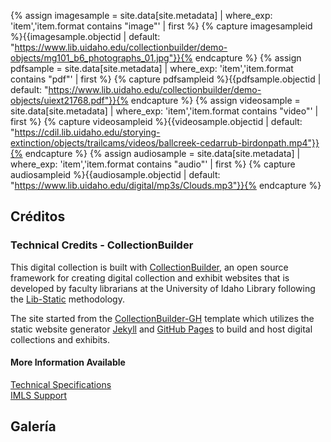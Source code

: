 {% assign imagesample = site.data[site.metadata] | where_exp: 'item','item.format contains "image"' | first %} {% capture imagesampleid %}{{imagesample.objectid | default: "https://www.lib.uidaho.edu/collectionbuilder/demo-objects/mg101_b6_photographs_01.jpg"}}{% endcapture %} {% assign pdfsample = site.data[site.metadata] | where_exp: 'item','item.format contains "pdf"' | first %} {% capture pdfsampleid %}{{pdfsample.objectid | default: "https://www.lib.uidaho.edu/collectionbuilder/demo-objects/uiext21768.pdf"}}{% endcapture %} {% assign videosample = site.data[site.metadata] | where_exp: 'item','item.format contains "video"' | first %} {% capture videosampleid %}{{videosample.objectid | default: "https://cdil.lib.uidaho.edu/storying-extinction/objects/trailcams/videos/ballcreek-cedarrub-birdonpath.mp4"}}{% endcapture %} {% assign audiosample = site.data[site.metadata] | where_exp: 'item','item.format contains "audio"' | first %} {% capture audiosampleid %}{{audiosample.objectid | default: "https://www.lib.uidaho.edu/digital/mp3s/Clouds.mp3"}}{% endcapture %}

## Créditos

<div class="container-fluid mt-4 mb-n3 bg-light p-4 " id="technical">
    <div class="container mt-4 border rounded p-4 bg-white">
        <h3>Technical Credits - CollectionBuilder</h3>
        <div class="row my-2 justify-content-center">
            <div class="col-md-8 p-4">
                <p>This digital collection is built with <a href="https://collectionbuilder.github.io/" target="_blank" rel="noopener">CollectionBuilder</a>, an open source framework for creating digital collection and exhibit websites that is developed by faculty librarians at the University of Idaho Library following the <a href="https://lib-static.github.io" target="_blank" rel="noopener">Lib-Static</a> methodology.</p>
                <p>The site started from the <a href="https://github.com/CollectionBuilder/collectionbuilder-gh" target="_blank" rel="noopener">CollectionBuilder-GH</a> template which utilizes the static website generator <a href="https://jekyllrb.com/" target="_blank" rel="noopener">Jekyll</a> and <a href="https://pages.github.com/" target="_blank" rel="noopener">GitHub Pages</a> to build and host digital collections and exhibits.</p>
            </div>
            <div class="col-md-4 text-center">
                <h4>More Information Available</h4>
                <a class="btn btn-outline-primary my-2" target="_blank" rel="noopener" href="https://collectionbuilder.github.io/about.html">Technical Specifications</a>
                <br>
                <a class="btn btn-outline-secondary my-2" target="_blank" rel="noopener" href="https://collectionbuilder.github.io/about.html#support">IMLS Support</a>
            </div>
        </div>
    </div>
</div>



## Galería
